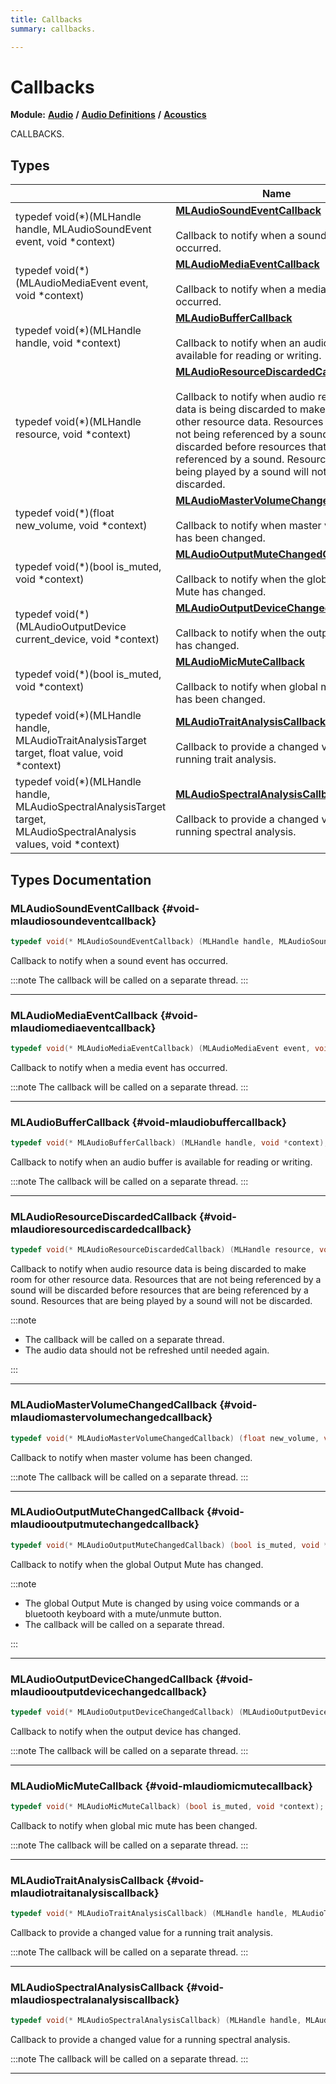 ```yaml
---
title: Callbacks
summary: callbacks. 

---
```


# Callbacks

**Module:** **[Audio](/versioned_docs/version-14-Jun-2023/api-ref/api/Modules/group___audio/group___audio.md)** **/** **[Audio Definitions](/versioned_docs/version-14-Jun-2023/api-ref/api/Modules/group___audio/group___audio_defs/group___audio_defs.md)** **/** **[Acoustics](/versioned_docs/version-14-Jun-2023/api-ref/api/Modules/group___audio/group___audio_defs/group___def_acoustics/group___def_acoustics.md)**

CALLBACKS. 

## Types

|                | Name           |
| -------------- | -------------- |
| typedef void(*)(MLHandle handle, MLAudioSoundEvent event, void *context) | **[MLAudioSoundEventCallback](/versioned_docs/version-14-Jun-2023/api-ref/api/Modules/group___audio/group___audio_defs/group___def_acoustics/group___def_callbacks.md#void-mlaudiosoundeventcallback)** <br></br>Callback to notify when a sound event has occurred.  |
| typedef void(*)(MLAudioMediaEvent event, void *context) | **[MLAudioMediaEventCallback](/versioned_docs/version-14-Jun-2023/api-ref/api/Modules/group___audio/group___audio_defs/group___def_acoustics/group___def_callbacks.md#void-mlaudiomediaeventcallback)** <br></br>Callback to notify when a media event has occurred.  |
| typedef void(*)(MLHandle handle, void *context) | **[MLAudioBufferCallback](/versioned_docs/version-14-Jun-2023/api-ref/api/Modules/group___audio/group___audio_defs/group___def_acoustics/group___def_callbacks.md#void-mlaudiobuffercallback)** <br></br>Callback to notify when an audio buffer is available for reading or writing.  |
| typedef void(*)(MLHandle resource, void *context) | **[MLAudioResourceDiscardedCallback](/versioned_docs/version-14-Jun-2023/api-ref/api/Modules/group___audio/group___audio_defs/group___def_acoustics/group___def_callbacks.md#void-mlaudioresourcediscardedcallback)** <br></br>Callback to notify when audio resource data is being discarded to make room for other resource data. Resources that are not being referenced by a sound will be discarded before resources that are being referenced by a sound. Resources that are being played by a sound will not be discarded.  |
| typedef void(*)(float new_volume, void *context) | **[MLAudioMasterVolumeChangedCallback](/versioned_docs/version-14-Jun-2023/api-ref/api/Modules/group___audio/group___audio_defs/group___def_acoustics/group___def_callbacks.md#void-mlaudiomastervolumechangedcallback)** <br></br>Callback to notify when master volume has been changed.  |
| typedef void(*)(bool is_muted, void *context) | **[MLAudioOutputMuteChangedCallback](/versioned_docs/version-14-Jun-2023/api-ref/api/Modules/group___audio/group___audio_defs/group___def_acoustics/group___def_callbacks.md#void-mlaudiooutputmutechangedcallback)** <br></br>Callback to notify when the global Output Mute has changed.  |
| typedef void(*)(MLAudioOutputDevice current_device, void *context) | **[MLAudioOutputDeviceChangedCallback](/versioned_docs/version-14-Jun-2023/api-ref/api/Modules/group___audio/group___audio_defs/group___def_acoustics/group___def_callbacks.md#void-mlaudiooutputdevicechangedcallback)** <br></br>Callback to notify when the output device has changed.  |
| typedef void(*)(bool is_muted, void *context) | **[MLAudioMicMuteCallback](/versioned_docs/version-14-Jun-2023/api-ref/api/Modules/group___audio/group___audio_defs/group___def_acoustics/group___def_callbacks.md#void-mlaudiomicmutecallback)** <br></br>Callback to notify when global mic mute has been changed.  |
| typedef void(*)(MLHandle handle, MLAudioTraitAnalysisTarget target, float value, void *context) | **[MLAudioTraitAnalysisCallback](/versioned_docs/version-14-Jun-2023/api-ref/api/Modules/group___audio/group___audio_defs/group___def_acoustics/group___def_callbacks.md#void-mlaudiotraitanalysiscallback)** <br></br>Callback to provide a changed value for a running trait analysis.  |
| typedef void(*)(MLHandle handle, MLAudioSpectralAnalysisTarget target, MLAudioSpectralAnalysis values, void *context) | **[MLAudioSpectralAnalysisCallback](/versioned_docs/version-14-Jun-2023/api-ref/api/Modules/group___audio/group___audio_defs/group___def_acoustics/group___def_callbacks.md#void-mlaudiospectralanalysiscallback)** <br></br>Callback to provide a changed value for a running spectral analysis.  |


## Types Documentation

### MLAudioSoundEventCallback {#void-mlaudiosoundeventcallback}

```cpp
typedef void(* MLAudioSoundEventCallback) (MLHandle handle, MLAudioSoundEvent event, void *context);
```

Callback to notify when a sound event has occurred. 




:::note
The callback will be called on a separate thread. 
:::



-----------

### MLAudioMediaEventCallback {#void-mlaudiomediaeventcallback}

```cpp
typedef void(* MLAudioMediaEventCallback) (MLAudioMediaEvent event, void *context);
```

Callback to notify when a media event has occurred. 




:::note
The callback will be called on a separate thread. 
:::



-----------

### MLAudioBufferCallback {#void-mlaudiobuffercallback}

```cpp
typedef void(* MLAudioBufferCallback) (MLHandle handle, void *context);
```

Callback to notify when an audio buffer is available for reading or writing. 




:::note
The callback will be called on a separate thread. 
:::



-----------

### MLAudioResourceDiscardedCallback {#void-mlaudioresourcediscardedcallback}

```cpp
typedef void(* MLAudioResourceDiscardedCallback) (MLHandle resource, void *context);
```

Callback to notify when audio resource data is being discarded to make room for other resource data. Resources that are not being referenced by a sound will be discarded before resources that are being referenced by a sound. Resources that are being played by a sound will not be discarded. 




:::note

  * The callback will be called on a separate thread. 
  * The audio data should not be refreshed until needed again. 

:::



-----------

### MLAudioMasterVolumeChangedCallback {#void-mlaudiomastervolumechangedcallback}

```cpp
typedef void(* MLAudioMasterVolumeChangedCallback) (float new_volume, void *context);
```

Callback to notify when master volume has been changed. 




:::note
The callback will be called on a separate thread. 
:::



-----------

### MLAudioOutputMuteChangedCallback {#void-mlaudiooutputmutechangedcallback}

```cpp
typedef void(* MLAudioOutputMuteChangedCallback) (bool is_muted, void *context);
```

Callback to notify when the global Output Mute has changed. 




:::note

  * The global Output Mute is changed by using voice commands or a bluetooth keyboard with a mute/unmute button. 
  * The callback will be called on a separate thread. 

:::



-----------

### MLAudioOutputDeviceChangedCallback {#void-mlaudiooutputdevicechangedcallback}

```cpp
typedef void(* MLAudioOutputDeviceChangedCallback) (MLAudioOutputDevice current_device, void *context);
```

Callback to notify when the output device has changed. 




:::note
The callback will be called on a separate thread. 
:::



-----------

### MLAudioMicMuteCallback {#void-mlaudiomicmutecallback}

```cpp
typedef void(* MLAudioMicMuteCallback) (bool is_muted, void *context);
```

Callback to notify when global mic mute has been changed. 




:::note
The callback will be called on a separate thread. 
:::



-----------

### MLAudioTraitAnalysisCallback {#void-mlaudiotraitanalysiscallback}

```cpp
typedef void(* MLAudioTraitAnalysisCallback) (MLHandle handle, MLAudioTraitAnalysisTarget target, float value, void *context);
```

Callback to provide a changed value for a running trait analysis. 




:::note
The callback will be called on a separate thread. 
:::



-----------

### MLAudioSpectralAnalysisCallback {#void-mlaudiospectralanalysiscallback}

```cpp
typedef void(* MLAudioSpectralAnalysisCallback) (MLHandle handle, MLAudioSpectralAnalysisTarget target, MLAudioSpectralAnalysis values, void *context);
```

Callback to provide a changed value for a running spectral analysis. 




:::note
The callback will be called on a separate thread. 
:::



-----------






